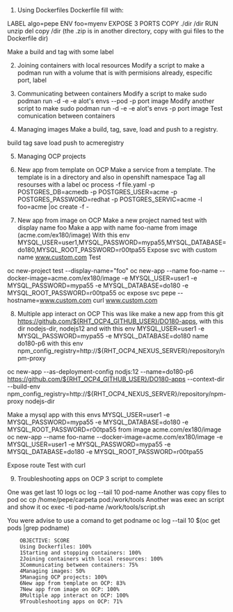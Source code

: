1. Using Dockerfiles
Dockerfile fill with:

LABEL algo=pepe
ENV foo=myenv
EXPOSE 3 PORTS
COPY ./dir /dir
RUN unzip del copy /dir (the .zip is in another directory, copy with gui files to the Dockerfile dir)

Make a build and tag with some label


2. Joining containers with local resources
Modify a script to make a podman run with a volume that is with permisions already, especific port, label

3. Communicating between containers
Modify a script to make sudo podman run -d -e -e alot's envs --pod -p port image
Modify another script to make sudo podman run -d -e -e alot's envs  -p port image
Test comunication between containers

4. Managing images
Make a build, tag, save, load and push to a registry.

build
tag 
save
load
push to acmeregistry


5. Managing OCP projects

6. New app from template on OCP
Make a service from a template.
The template is in a directory and also in openshift namespace
Tag all resourses with a label
oc process -f file.yaml -p POSTGRES_DB=acmedb -p POSTGRES_USER=acme -p POSTGRES_PASSWORD=redhat  -p POSTGRES_SERVIC=acme -l foo=acme |oc create -f -

7. New app from image on OCP
Make a new project named test with display name foo
Make a app with name foo-name from image (acme.com/ex180/image)
With this env MYSQL_USER=user1,MYSQL_PASSWORD=mypa55,MYSQL_DATABASE=do180,MYSQL_ROOT_PASSWORD=r00tpa55
Expose svc with custom name www.custom.com
Test

oc new-project test --display-name="foo"
oc new-app --name foo-name --docker-image=acme.com/ex180/image -e MYSQL_USER=user1 -e MYSQL_PASSWORD=mypa55 -e MYSQL_DATABASE=do180 -e MYSQL_ROOT_PASSWORD=r00tpa55 
oc expose svc pepe --hostname=www.custom.com
curl www.custom.com

8. Multiple app interact on OCP
This was like make a new app from this git https://github.com/${RHT_OCP4_GITHUB_USER}/DO180-apps, with this dir nodejs-dir, nodejs12 and with this env MYSQL_USER=user1 -e MYSQL_PASSWORD=mypa55 -e MYSQL_DATABASE=do180  name do180-p6
with this env  npm_config_registry=http://${RHT_OCP4_NEXUS_SERVER}/repository/npm-proxy

oc new-app --as-deployment-config nodjs:12 --name=do180-p6 https://github.com/${RHT_OCP4_GITHUB_USER}/DO180-apps  --context-dir --build-env  npm_config_registry=http://${RHT_OCP4_NEXUS_SERVER}/repository/npm-proxy nodejs-dir  

Make a mysql app with this envs MYSQL_USER=user1 -e MYSQL_PASSWORD=mypa55 -e MYSQL_DATABASE=do180 -e MYSQL_ROOT_PASSWORD=r00tpa55 from image acme.com/ex180/image
oc new-app --name foo-name --docker-image=acme.com/ex180/image -e MYSQL_USER=user1 -e MYSQL_PASSWORD=mypa55 -e MYSQL_DATABASE=do180 -e MYSQL_ROOT_PASSWORD=r00tpa55 

Expose route 
Test with curl

9. Troubleshooting apps on OCP
3 script to complete

One was get last 10 logs
oc log --tail 10 pod-name
Another was copy files to pod
oc cp /home/pepe/carpeta pod:/work/tools
Another was exec an script and show it 
oc exec -ti pod-name /work/tools/script.sh

You were advise to use a comand to get podname
oc log --tail 10 $(oc get pods |grep podname)








        OBJECTIVE: SCORE
        Using Dockerfiles: 100%
        1Starting and stopping containers: 100%
        2Joining containers with local resources: 100%
        3Communicating between containers: 75%
        4Managing images: 50%
        5Managing OCP projects: 100%
        6New app from template on OCP: 83%
        7New app from image on OCP: 100%
        8Multiple app interact on OCP: 100%
        9Troubleshooting apps on OCP: 71%

